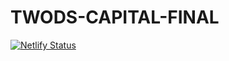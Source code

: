 # TWODS-CAPITAL-FINAL


[![Netlify Status](https://api.netlify.com/api/v1/badges/325fc2ee-a5f4-4203-858b-d775b16ec1d2/deploy-status)](https://app.netlify.com/sites/twodscapital/deploys)
